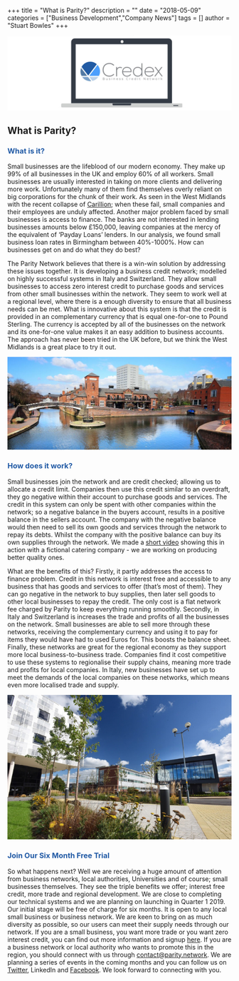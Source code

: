 +++
title = "What is Parity?"
description = ""
date = "2018-05-09"
categories = ["Business Development","Company News"]
tags = []
author = "Stuart Bowles"
+++

![Credex](Credex-On-Laptop.jpg)

## What is Parity?


### <span style="color: #215aa5;">What is it?</span>

Small businesses are the lifeblood of our modern economy. They make up 99% of all businesses in the UK and employ 60% of all workers. Small businesses are usually interested in taking on more clients and delivering more work. Unfortunately many of them find themselves overly reliant on big corporations for the chunk of their work. As seen in the West Midlands with the recent collapse of [Carillion](https://www.birminghammail.co.uk/news/business/british-construction-giant-carillion-collapses-14155427); when these fail, small companies and their employees are unduly affected. Another major problem faced by small businesses is access to finance. The banks are not interested in lending businesses amounts below £150,000, leaving companies at the mercy of the equivalent of ‘Payday Loans’ lenders. In our analysis, we found small business loan rates in Birmingham between 40%-1000%. How can businesses get on and do what they do best?

The Parity Network believes that there is a win-win solution by addressing these issues together. It is developing a business credit network; modelled on highly successful systems in Italy and Switzerland. They allow small businesses to access zero interest credit to purchase goods and services from other small businesses within the network. They seem to work well at a regional level, where there is a enough diversity to ensure that all business needs can be met. What is innovative about this system is that the credit is provided in an complementary currency that is equal one-for-one to Pound Sterling. The currency is accepted by all of the businesses on the network and its one-for-one value makes it an easy addition to business accounts. The approach has never been tried in the UK before, but we think the West Midlands is a great place to try it out.

![Birmingham Old Turn Junction](Birmingham-Old-Turn-Junction.jpg)

### <span style="color: #215aa5;">How does it work?</span>

Small businesses join the network and are credit checked; allowing us to allocate a credit limit. Companies then use this credit similar to an overdraft, they go negative within their account to purchase goods and services. The credit in this system can only be spent with other companies within the network; so a negative balance in the buyers account, results in a positive balance in the sellers account. The company with the negative balance would then need to sell its own goods and services through the network to repay its debts. Whilst the company with the positive balance can buy its own supplies through the network. We made a [short video](https://www.youtube.com/watch?v=zoOcDY0c5GE) showing this in action with a fictional catering company - we are working on producing better quality ones.

What are the benefits of this? Firstly, it partly addresses the access to finance problem. Credit in this network is interest free and accessible to any business that has goods and services to offer (that’s most of them). They can go negative in the network to buy supplies, then later sell goods to other local businesses to repay the credit. The only cost is a flat network fee charged by Parity to keep everything running smoothly. Secondly, in Italy and Switzerland is increases the trade and profits of all the businesses on the network. Small businesses are able to sell more through these networks, receiving the complementary currency and using it to pay for items they would have had to used Euros for. This boosts the balance sheet. Finally, these networks are great for the regional economy as they support more local business-to-business trade. Companies find it cost competitive to use these systems to regionalise their supply chains, meaning more trade and profits for local companies. In Italy, new businesses have set up to meet the demands of the local companies on these networks, which means even more localised trade and supply.

![Innovation Birmingham](Innovation-Birmingham.jpg)

### <span style="color: #215aa5;">Join Our Six Month Free Trial</span>

So what happens next? Well we are receiving a huge amount of attention from business networks, local authorities, Universities and of course; small businesses themselves. They see the triple benefits we offer; interest free credit, more trade and regional development. We are close to completing our technical systems and we are planning on launching in Quarter 1 2019. Our initial stage will be free of charge for six months. It is open to any local small business or business network. We are keen to bring on as much diversity as possible, so our users can meet their supply needs through our network. If you are a small business, you want more trade or you want zero interest credit, you can find out more information and signup [here](https://apply.parity.uk). If you are a business network or local authority who wants to promote this in the region, you should connect with us through [contact@parity.network](mailto:contact@parity.uk). We are planning a series of events in the coming months and you can follow us on [Twitter](https://twitter.com/parity_network), LinkedIn and [Facebook](https://www.facebook.com/parity.network/). We look forward to connecting with you.
